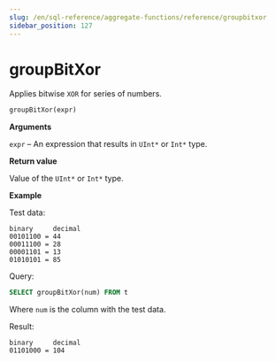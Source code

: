 ```yaml
---
slug: /en/sql-reference/aggregate-functions/reference/groupbitxor
sidebar_position: 127
---
```


# groupBitXor

Applies bitwise `XOR` for series of numbers.

``` sql
groupBitXor(expr)
```

**Arguments**

`expr` – An expression that results in `UInt*` or `Int*` type.

**Return value**

Value of the `UInt*` or `Int*` type.

**Example**

Test data:

``` text
binary     decimal
00101100 = 44
00011100 = 28
00001101 = 13
01010101 = 85
```

Query:

``` sql
SELECT groupBitXor(num) FROM t
```

Where `num` is the column with the test data.

Result:

``` text
binary     decimal
01101000 = 104
```
